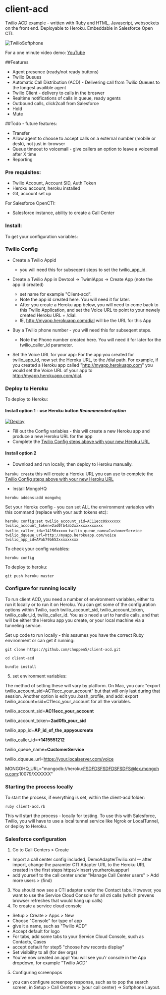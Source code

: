 client-acd
==========

Twilio ACD example - written with Ruby and HTML, Javascript,  websockets on the front end.  Deployable to Heroku. Embeddable in Salesforce Open CTI.

![TwilioSoftphone](http://uploadir.com/u/vepiqfxq)

For a one minute video demo: [YouTube](https://www.youtube.com/watch?v=kM5Ty0cO-AU)


##Features
- Agent presence (ready/not ready buttons)
- Twilio Queues
- Automatic Call Distribution (ACD) - Delivering call from Twilio Queues to the longest availible agent
- Twilio Client - delivery to calls in the broswer
- Realtime notifications of calls in queue, ready agents
- Outbound calls, click2call from Salesforce
- Hold
- Mute

##Todo - future features:
- Transfer
- Allow agent to choose to accept calls on a external number (mobile or desk), not just in-browser
- Queue timeout to voicemail - give callers an option to leave a voicemail after X time
- Reporting  

### Pre requisites:
- Twilio Account, Account SID, Auth Token
- Heroku account, heroku installed
- Git, account set up

For Salesforce OpenCTI:
- Salesforce instance, ability to create a Call Center 




### Install:

To get your configuration variables:

### Twilio Config
- Create a Twilio Appid 
  - you will need this for subseqent steps to set the twilio_app_id.
- Dreate a Twilio App in Devtool -> TwimlApps -> Create App (note the app id created)
  - set name for example "Client-acd".    
  - Note the app id created here. You will need it for later.  
  - After you create a Heroku app below, you will need to come back to this Twilio Application, and set the Voice URL to point to your newely created Heroku URL + /dial.
  - IE, http://myapp.herokuapp.com/dial will be the URL for this App

- Buy a Twilio phone number - you will need this for subseqent steps.
  - Note the Phone number created here. You will need it for later for the twilio_caller_id parameter.  

- Set the Voice URL for your app: For the app you created for twilio_app_id, now set the Heroku URL, to the /dial path. For example, if you created a Heroku app called  "http://myapp.herokuapp.com" you would set the Voice URL of your app to  http://myapp.herokuapp.com/dial.  



### Deploy to Heroku ####
To deploy to Heroku:

#### Install option 1 - use Heroku button *Recommended option* ####

[![Deploy](https://www.herokucdn.com/deploy/button.png)](https://heroku.com/deploy) 

-  Fill out the Config variables - this will create a new Heroku app and produce a new Heroku URL for the app
-  Complete the [Twilio Config steps above with your new Heroku URL](https://github.com/choppen5/client-acd#twilio-config)

#### Install option 2 
- Download and run locally, then deploy to Heroku manually.

`heroku create` 
this will create a Heroku URL you can use to complete the [Twilio Config steps above with your new Heroku URL](https://github.com/choppen5/client-acd#twilio-config)

- Install MongoHQ

`heroku addons:add mongohq`

Set your Heroku config - you can set ALL the environment variables with this command 
(replace with your auth tokens etc):

`heroku config:set twilio_account_sid=AC11ecc09xxxxxx`   
`twilio_account_token=2ad0fb4ab2xxxxxxxxxxxxx` 
`twilio_caller_id=+14156xxxxx` 
`twilio_queue_name=CustomerService` 
`twilio_dqueue_url=http://myapp.herokuapp.com/voice`
`twilio_app_id=APab79b652xxxxxxxxx` 


To check your config variables:

`heroku config` 

To deploy to heroku:

`git push heroku master`


### Configure for running locally ####


To run client ACD, you need a number of environment variables, either to run it locally or to run it on Heroku. You can get some of the configuration options within Twilio, such twilio_account_sid, twilio_account_token, twilio_caller_id, twilio_caller_id. You aslo need a url to handle calls, and that will be either the Heroku app you create, or your local machine via a tunneling service.

Set up code to run locally - this assumes you have the correct Ruby environment or can get it running:

`git clone https://github.com/choppen5/client-acd.git`

`cd client-acd`

`bundle install` 

5. set environment variables:

The method of setting these will vary by platform.  On Mac, you can: "export twilio_account_sid=AC11ecc_your_account" but that will only last during that session. Another option is edit you .bash_profile, and add:  export twilio_account=sid=C11ecc_your_account for all the variables.


twilio_account_sid=**AC11ecc_your_account**

twilio_account_token=**2ad0fb_your_sid**

twilio_app_id=**AP_id_of_the_appyoucreate**

twilio_caller_id=**+1415551212** 

twilio_queue_name=**CustomerService**

twilio_dqueue_url=https://your.localserver.com/voice 

MONGOHQ_URL="mongodb://heroku:FSDFDSFSDFDSFSDFS@lex.mongohq.com:10079/XXXXXX"


### Starting the process locally

To start the process, if everything is set, within the client-acd folder:

`ruby client-acd.rb` 

This will start the process - locally for testing. To use this with Salesforce, Twilio, you will have to use a local tunnel service like Ngrok or LocalTunnel, or deploy to Heroku.



### Salesforce configuration ###
1. Go to Call Centers >  Create
  - Import a call center config included, DemoAdapterTwilio.xml
  -- after import, change the paramter CTI Adapter URL to the Heroku URL created in the first steps https:/<insert yourherokuappurl
  - add yourself to the call center under "Manage Call Center users" > Add more users > (find)
3. You should now see a CTI adapter under the Contact tabs.  However, you want to use the Service Cloud Console for all cti calls (which prevens browser refreshes that would hang up calls)
4. To create a service cloud console
  - Setup > Create > Apps > New
  - Choose "Console" for type of app
  - give it a name, such as "Twilio ACD"
  - Accept default for logo 
  - For tabs, add some tabs to your Service Cloud Console, such as Contacts, Cases
  - accept default for step5 "choose how records display"
  - Set visibility to all (for dev orgs)
  - You've now created an app!  You will see you'r console in the App dropdown, for example "Twilio ACD"

5.  Configuring screenpops
  - you can configure screenpop response, such as to pop the search screen, in Setup > Call Centers >  (your call center) -> Softphone Layout.  






